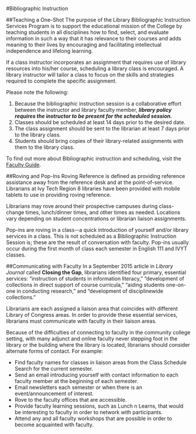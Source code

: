 #Bibliographic Instruction

##Teaching a One-Shot
The purpose of the Library Bibliographic Instruction Services Program is to support the educational mission of the College by teaching students in all disciplines how to find, select, and evaluate information in such a way that it has relevance to their courses and adds meaning to their lives by encouraging and facilitating intellectual independence and lifelong learning.

If a class instructor incorporates an assignment that requires use of library resources into his/her course, scheduling a library class is encouraged. A library instructor will tailor a class to focus on the skills and strategies required to complete the specific assignment. 

Please note the following:

1. Because the bibliographic instruction session is a collaborative effort between the instructor and library faculty member, ***library policy requires the instructor to be present for the scheduled session.*** 
2. Classes should be scheduled at least 14 days prior to the desired date.
3. The class assignment should be sent to the librarian at least 7 days prior to the library class.
4. Students should bring copies of their library-related assignments with them to the library class.

To find out more about Bibliographic instruction and scheduling, visit the [Faculty Guide](http://libguides.ivytech.edu/c.php?g=231237&p=1537979#7572779).

##Roving and Pop-Ins
Roving Reference is defined as providing reference assistance away from the reference desk and at the point-of-service.  Librarians at Ivy Tech Region 8 libraries have been provided with mobile tablets to use in providing roving reference.

Librarians may rove around their prospective campuses during class-change times, lunch/dinner times, and other times as needed.  Locations vary depending on student concentrations or librarian liaison assignments.

Pop-ins are roving in a class--a quick introduction of yourself and/or library services in a class.  This is not scheduled as a Bibliographic Instruction Session is; these are the result of conversation with faculty.  Pop-ins usually occur during the first month of class each semester in English 111 and IVYT classes.

##Communicating with Faculty
In a September 2015 article in *Library Journal* called **Closing the Gap**, librarians identified four primary, essential services: “instruction of students in information literacy,” “development of collections in direct support of course curricula,” “aiding students one-on-one in conducting research,” and “development of disciplinewide collections.” 

Librarians are each assigned a liaison area that coincides with different Library of Congress areas.  In order to provide these essential services, librarians must communicate with faculty in their liaison areas.

Because of the difficulties of connecting to faculty in the community college setting, with many adjunct and online faculty never stepping foot in the library or the building where the library is located, librarians should consider alternate forms of contact. For example:

- Find faculty names for classes in liaison areas from the Class Schedule Search for the current semester.
- Send an email introducing yourself with contact information to each faculty member at the beginning of each semester.
- Email newsletters each semester or when there is an event/announcement of interest.
- Rove to the faculty offices that are accessible.
- Provide faculty learning sessions, such as Lunch n Learns, that would be interesting to faculty in order to network with participants.
- Attend any and all faculty workshops that are possible in order to become acquainted with faculty.
